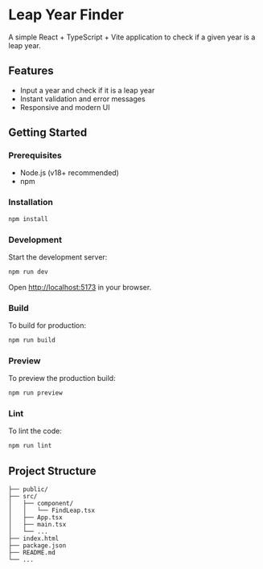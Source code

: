 # Leap Year Finder

A simple React + TypeScript + Vite application to check if a given year is a leap year.

## Features

- Input a year and check if it is a leap year
- Instant validation and error messages
- Responsive and modern UI

## Getting Started


### Prerequisites

- Node.js (v18+ recommended)
- npm

### Installation

```sh
npm install
```

### Development

Start the development server:

```sh
npm run dev
```

Open [http://localhost:5173](http://localhost:5173) in your browser.

### Build

To build for production:

```sh
npm run build
```

### Preview

To preview the production build:

```sh
npm run preview
```

### Lint

To lint the code:

```sh
npm run lint
```

## Project Structure

```
├── public/
├── src/
│   ├── component/
│   │   └── FindLeap.tsx
│   ├── App.tsx
│   ├── main.tsx
│   └── ...
├── index.html
├── package.json
├── README.md
└── ...
